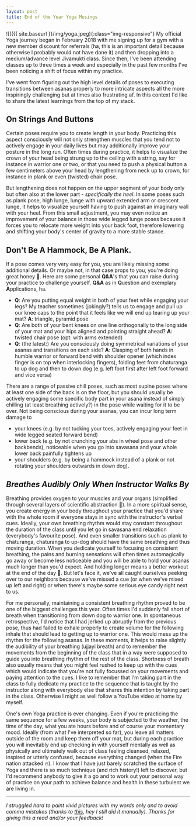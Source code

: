 ```yaml
---
layout: post
title: End of the Year Yoga Musings
---
```


![]({{ site.baseurl }}/img/yoga.jpeg){:class="img-responsive"}
My official Yoga journey began in February 2018 with me signing up for a gym with a new member discount for referrals (ha, this is an important detail because otherwise I probably would not have done it) and then dropping into a medium/advance level Jivamukti class. Since then, I've been attending classes up to three times a week and especially in the past few months I've been noticing a shift of focus within my practice. 

I've went from figuring out the high level details of poses to executing transitions between asanas properly to more intricate aspects all the more inspiringly challenging but at times also frustrating af. In this context I'd like to share the latest learnings from the top of my stack.

## On Strings And Buttons 

Certain poses require you to create length in your body. Practicing this aspect consciously will not only strengthen muscles that you tend not to actively engage in your daily lives but may additionally improve your posture in the long run. Often times during practice, it helps to visualize the crown of your head being strung up to the ceiling with a string, say for instance in warrior one or two, or that you need to push a physical button a few centimeters above your head by lengthening from neck up to crown, for instance in plank or even (twisted) chair pose. 

But lengthening does not happen on the upper segment of your body only but often also at the lower part - *specifically the heel*. In some poses such as plank pose, high lunge, lunge with upward extended arm or crescent lunge, it helps to visualize yourself having to push against an imaginary wall with your heel. From this small adjustment, you may even notice an improvement of your balance in those wide legged lunge poses because it forces you to relocate more weight into your back foot, therefore lowering and shifting your body's center of gravity to a more stable stance.

## Don't Be A Hammock, Be A Plank.

If a pose comes very very easy for you, you are likely missing some additional details. Or maybe not, in that case props to you, you're doing great honey 🤜. Here are some personal **Q&A**'s that you can raise during your practice to challenge yourself. **Q&A** as in **Q**uestion and exemplary **A**pplications, ha. 

* **Q**: Are you putting equal weight in both of your feet while engaging your legs? My teacher sometimes (jokingly?) tells us to engage and pull up our knee caps to the point that it feels like we will end up tearing up your mat? **A**: triangle, pyramid pose
* **Q**: Are both of your bent knees on one line orthogonally to the long side of your mat and your hips aligned and pointing straight ahead? **A**: twisted chair pose (opt: with arms extended)
* **Q**: (the latest:) Are you consciously doing symmetrical variations of your asanas and transitions on each side? **A**: Clasping of both hands in humble warrior or forward bend with shoulder opener (which index finger is on top when interlocking fingers), folding feet from chaturanga to up dog and then to down dog (e.g. left foot first after left foot forward and vice versa)

There are a range of passive chill poses, such as most supine poses where at least one side of the back is on the floor, but you should usually be actively engaging some specific body part in your asana instead of simply chilling (at least breathing actively?) in the pose while waiting for it to be over. Not being conscious during your asanas, you can incur long term damage to 

* your knees (e.g. by not tucking your toes, actively engaging your feet in wide legged seated forward bend)
* lower back (e.g. by not crunching your abs in wheel pose and other backbends), noticeable when you go into savasana and your whole lower back painfully tightens up
* your shoulders (e.g. by being a hammock instead of a plank or not rotating your shoulders outwards in down dog). 

## *Breathes Audibly Only When Instructor Walks By*

Breathing provides oxygen to your muscles and your organs (simplified through several layers of scientific abstraction 🧬). In a more spiritual sense, you create energy in your body throughout your practice that you'd share with the whole room if everyone stays in sync with the instructor's verbal cues. Ideally, your own breathing rhythm would stay constant throughout the duration of the class until you let go in savasana end relaxation (everybody's favourite pose). And even smaller transitions such as plank to chaturanga, chaturanga to up-dog should have the same breathing and thus moving duration. When you dedicate yourself to focusing on consistent breathing, the pains and burning sensations will often times automagically go away or become less noticeable and you will be able to hold your asanas much longer than you'd expect. And holding longer means a better workout at the end of the day 🎉. But let's face it, we've all caught ourselves peeking over to our neighbors because we've missed a cue (or when we've mixed up left and right) or when there's maybe some serious eye candy right next to us.

For me personally, maintaining a consistent breathing rhythm proved to be one of the biggest challenges this year. Often times I'd suddenly fall short of breath when transitioning from down dog to warrior one. In spontaneous retrospective, I'd notice that I had jerked up abruptly from the previous pose, thus had failed to exhale properly to create volume for the following inhale that should lead to getting up to warrior one. This would mess up the rhythm for the following asanas. In these moments, it helps to raise slightly the audibility of your breathing (ujjayi breath) and to remember the movements from the beginning of the class that in a way were supposed to guide you into breathing rhythm of the rest of the class. Shortness of breath also usually means that you might feel rushed to keep up with the cues which would indicate that you're not fully focussed on your movements and paying attention to the cues. I like to remember that I'm taking part in the class to fully dedicate my practice to the sequence that is taught by the instructor along with everybody else that shares this intention by taking part in the class. Otherwise I might as well follow a YouTube video at home by myself.

One's own Yoga practice is ever changing. Even if you're practicing the same sequence for a few weeks, your body is subjected to the weather, the time of the day, what you ate hours before and of course your momentary mood. Ideally (from what I've interpreted so far), you leave all matters outside of the room and keep them off your mat, but during each practice you will inevitably end up checking in with yourself mentally as well as physically and ultimately walk out of class feeling cleansed, relaxed, inspired or utterly confused, because everything changed (when the Fire nation attacked 🔥). I know that I have just barely scratched the surface of Yoga and there is so much technique (and rich history!) left to discover, but I'd recommend anybody to give it a go and to work out your personal way of practice on your path to achieve balance and health in these turbulent we are living in.

---

*I struggled hard to paint vivid pictures with my words only and to avoid comma mistakes (thanks to [this](https://www.grammarly.com/blog/comma/), hey I still did it manually). Thanks for giving this a read and/or your feedback!*
